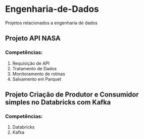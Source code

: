 # Engenharia-de-Dados
Projetos relacionados a engenharia de dados

## Projeto API NASA
### Competências:
1. Requisição de API
2. Tratamento de Dados
3. Monitoramento de rotinas
4. Salvamento em Parquet

## Projeto Criação de Produtor e Consumidor simples no Databricks com Kafka
### Competências:
1. Databricks
2. Kafka

